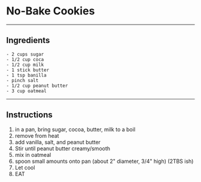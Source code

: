 # No-Bake Cookies
---

## Ingredients

    - 2 cups sugar
    - 1/2 cup coca
    - 1/2 cup milk
    - 1 stick butter
    - 1 tsp banilla
    - pinch salt
    - 1/2 cup peanut butter
    - 3 cup oatmeal

---

## Instructions

1. in a pan, bring sugar, cocoa, butter, milk to a boil
2. remove from heat
3. add vanilla, salt, and peanut butter
4. Stir until peanut butter creamy/smooth
5. mix in oatmeal
6. spoon small amounts onto pan (about 2" diameter, 3/4" high) (2TBS ish)
7. Let cool
8. EAT